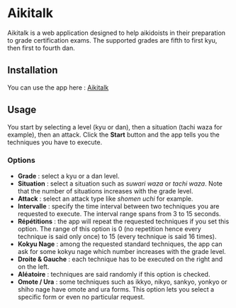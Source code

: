 
# Aikitalk

Aikitalk is a web application designed to help aikidoists in their preparation to grade certification exams.
The supported grades are fifth to first kyu, then first to fourth dan.

## Installation

You can use the app here : [Aikitalk](https://georgie44.pythonanywhere.com)

## Usage

You start by selecting a level (kyu or dan), then a situation (tachi waza for example), then an attack.
Click the **Start** button and the app tells you the techniques you have to execute.

### Options

- **Grade** : select a kyu or a dan level.
- **Situation** : select a situation such as *suwari waza* or *tachi waza*. Note that the number of situations increases with the grade level.
- **Attack** : select an attack type like *shomen uchi* for example.
- **Intervalle** : specify the time interval between two techniques you are requested to execute. The interval range spans from 3 to 15 seconds.
- **Répétitions** : the app will repeat the requested techniques if you set this option. The range of this option is 0 (no repetition hence every technique is said only once) to 15 (every technique is said 16 times).
- **Kokyu Nage** : among the requested standard techniques, the app can ask for some kokyu nage which number increases with the grade level.
- **Droite & Gauche** : each technique has to be executed on the right and on the left.
- **Aléatoire** : techniques are said randomly if this option is checked.
- **Omote / Ura** : some techniques such as ikkyo, nikyo, sankyo, yonkyo or shiho nage have omote and ura forms. This option lets you select a specific form or even no particular request.


